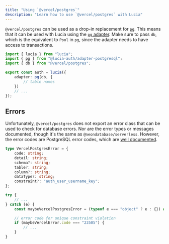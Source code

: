 ```yaml
---
title: "Using `@vercel/postgres`"
description: "Learn how to use `@vercel/postgres` with Lucia"
---
```


`@vercel/postgres` can be used as a drop-in replacement for [`pg`](https://github.com/brianc/node-postgres). This means that it can be used with Lucia using the [`pg` adapter](/database-adapters/pg). Make sure to pass `db`, which is the equivalent to `Pool` in `pg`, since the adapter needs to have access to transactions.

```ts
import { lucia } from "lucia";
import { pg } from "@lucia-auth/adapter-postgresql";
import { db } from "@vercel/postgres";

export const auth = lucia({
	adapter: pg(db, {
		// table names
	})
	// ...
});
```

## Errors

Unfortunately, `@vercel/postgres` does not export an error class that can be used to check for database errors. Nor are the error types or messages documented, though it's the same as `@neondatabase/serverless`. However, the error codes are PostgreSQL error codes, which are [well documented](https://www.postgresql.org/docs/current/errcodes-appendix.html).

```ts
type VercelPostgresError = {
	code: string;
	detail: string;
	schema?: string;
	table?: string;
	column?: string;
	dataType?: string;
	constraint?: "auth_user_username_key";
};
```

```ts
try {
	// ...
} catch (e) {
	const maybeVercelPostgresError = (typeof e === "object" ? e : {}) as Partial<VercelPostgresError>;

	// error code for unique constraint violation
	if (maybeVercelError.code === "23505") {
		// ...
	}
}
```
